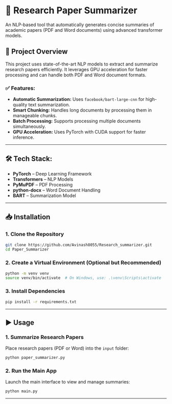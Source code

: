 
# 📝 Research Paper Summarizer  
An NLP-based tool that automatically generates concise summaries of academic papers (PDF and Word documents) using advanced transformer models.  

## 🚀 **Project Overview**  
This project uses state-of-the-art NLP models to extract and summarize research papers efficiently. It leverages GPU acceleration for faster processing and can handle both PDF and Word document formats.  

### ✅ **Features:**  
- **Automatic Summarization:** Uses `facebook/bart-large-cnn` for high-quality text summarization.  
- **Smart Chunking:** Handles long documents by processing them in manageable chunks.  
- **Batch Processing:** Supports processing multiple documents simultaneously.  
- **GPU Acceleration:** Uses PyTorch with CUDA support for faster inference.  

---

## 🛠️ **Tech Stack:**  
- **PyTorch** – Deep Learning Framework  
- **Transformers** – NLP Models  
- **PyMuPDF** – PDF Processing  
- **python-docx** – Word Document Handling  
- **BART** – Summarization Model  

---

## 📥 **Installation**  

### 1. **Clone the Repository**  
```bash
git clone https://github.com/Avinash8055/Research_summarizer.git  
cd Paper_Summarizer
```

### 2. **Create a Virtual Environment (Optional but Recommended)**  
```bash
python -m venv venv  
source venv/bin/activate  # On Windows, use: .\venv\Scripts\activate
```

### 3. **Install Dependencies**  
```bash
pip install -r requirements.txt
```

---

## ▶️ **Usage**  

### 1. **Summarize Research Papers**  
Place research papers (PDF or Word) into the `input` folder:  
```bash
python paper_summarizer.py
```

### 2. **Run the Main App**  
Launch the main interface to view and manage summaries:  
```bash
python main.py
```
---

